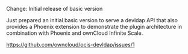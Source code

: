 Change: Initial release of basic version

Just prepared an initial basic version to serve a devldap API that also
provides a Phoenix extension to demonstrate the plugin architecture in
combination with Phoenix and ownCloud Infinite Scale.

https://github.com/owncloud/ocis-devldap/issues/1
